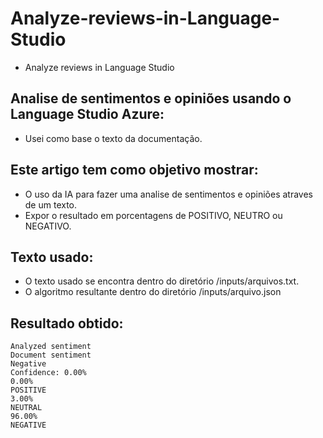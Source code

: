 # Analyze-reviews-in-Language-Studio

- Analyze reviews in Language Studio

## Analise de sentimentos e opiniões usando o Language Studio Azure:

- Usei como base o texto da documentação.

## Este artigo tem como objetivo mostrar:

- O uso da IA para fazer uma analise de sentimentos e opiniões atraves de um texto.
- Expor o resultado em porcentagens de POSITIVO, NEUTRO ou NEGATIVO.

## Texto usado:

- O texto usado se encontra dentro do diretório /inputs/arquivos.txt.
- O algoritmo resultante dentro do diretório /inputs/arquivo.json

## Resultado obtido:

```shell
Analyzed sentiment
Document sentiment
Negative
Confidence: 0.00%
0.00%
POSITIVE
3.00%
NEUTRAL
96.00%
NEGATIVE
```

